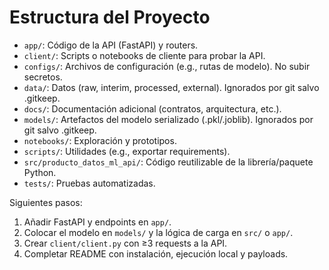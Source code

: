 # Estructura del Proyecto

- `app/`: Código de la API (FastAPI) y routers.
- `client/`: Scripts o notebooks de cliente para probar la API.
- `configs/`: Archivos de configuración (e.g., rutas de modelo). No subir secretos.
- `data/`: Datos (raw, interim, processed, external). Ignorados por git salvo .gitkeep.
- `docs/`: Documentación adicional (contratos, arquitectura, etc.).
- `models/`: Artefactos del modelo serializado (.pkl/.joblib). Ignorados por git salvo .gitkeep.
- `notebooks/`: Exploración y prototipos.
- `scripts/`: Utilidades (e.g., exportar requirements).
- `src/producto_datos_ml_api/`: Código reutilizable de la librería/paquete Python.
- `tests/`: Pruebas automatizadas.

Siguientes pasos:

1. Añadir FastAPI y endpoints en `app/`.
2. Colocar el modelo en `models/` y la lógica de carga en `src/` o `app/`.
3. Crear `client/client.py` con ≥3 requests a la API.
4. Completar README con instalación, ejecución local y payloads.
